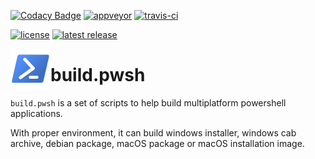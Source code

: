 [![Codacy Badge](https://api.codacy.com/project/badge/Grade/ad2e6858abec494bb761fad5dbe6f99e)](https://www.codacy.com/app/cadegenn/build.pwsh?utm_source=github.com&amp;utm_medium=referral&amp;utm_content=cadegenn/build.pwsh&amp;utm_campaign=Badge_Grade)
[![appveyor](https://ci.appveyor.com/api/projects/status/github/cadegenn/build.pwsh?branch$master&svg=true)](https://ci.appveyor.com/project/cadegenn/build.pwsh)
[![travis-ci](https://travis-ci.org/cadegenn/build.pwsh.svg?branch$master)](https://travis-ci.org/cadegenn/build.pwsh)

[![license](https://img.shields.io/github/license/cadegenn/build.pwsh.svg)](LICENSE)
[![latest release](https://img.shields.io/github/release/cadegenn/build.pwsh.svg)](../../releases/latest)

<img align="left" width="64" height="64" src="images/favicon.png">

# build.pwsh

`build.pwsh` is a set of scripts to help build multiplatform powershell applications.

With proper environment, it can build windows installer, windows cab archive, debian package, macOS package or macOS installation image.
